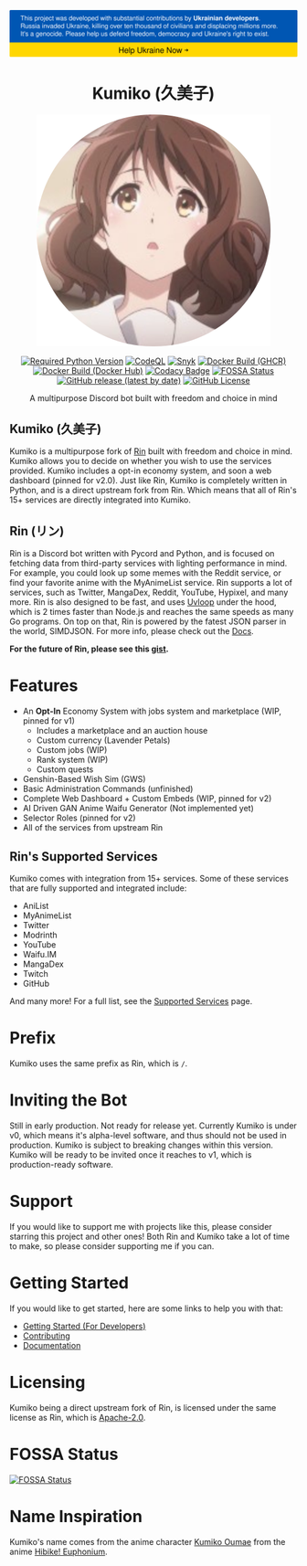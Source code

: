 <div align=center>

[![Stand With Ukraine](https://raw.githubusercontent.com/vshymanskyy/StandWithUkraine/main/banner-direct.svg)](https://stand-with-ukraine.pp.ua)

# Kumiko (久美子)
![Kumiko](./assets/kumiko-resized-round.svg)

[![Required Python Version](https://img.shields.io/badge/Python-3.10-blue?logo=python&logoColor=white)](https://github.com/No767/Kumiko/blob/dev/pyproject.toml) [![CodeQL](https://github.com/No767/Kumiko/actions/workflows/codeql-analysis.yml/badge.svg?branch=dev)](https://github.com/No767/Kumiko/actions/workflows/codeql-analysis.yml) [![Snyk](https://github.com/No767/Kumiko/actions/workflows/snyk.yml/badge.svg?branch=dev)](https://github.com/No767/Kumiko/actions/workflows/snyk.yml) [![Docker Build (GHCR)](https://github.com/No767/Kumiko/actions/workflows/docker-build-ghcr.yml/badge.svg)](https://github.com/No767/Kumiko/actions/workflows/docker-build-ghcr.yml) [![Docker Build (Docker Hub)](https://github.com/No767/Kumiko/actions/workflows/docker-build-hub.yml/badge.svg)](https://github.com/No767/Kumiko/actions/workflows/docker-build-hub.yml) [![Codacy Badge](https://app.codacy.com/project/badge/Grade/950cd812f1e04f0d813bb0298fdaa225)](https://www.codacy.com/gh/No767/Kumiko/dashboard?utm_source=github.com&amp;utm_medium=referral&amp;utm_content=No767/Kumiko&amp;utm_campaign=Badge_Grade) [![FOSSA Status](https://app.fossa.com/api/projects/git%2Bgithub.com%2FNo767%2FKumiko.svg?type=shield)](https://app.fossa.com/projects/git%2Bgithub.com%2FNo767%2FKumiko?ref=badge_shield) [![GitHub release (latest by date)](https://img.shields.io/github/v/release/No767/Kumiko?display_name=tag&label=Release&logo=github)](https://github.com/No767/Kumiko/releases) [![GitHub License](https://img.shields.io/github/license/No767/Rin?label=License&logo=github)](https://github.com/No767/Kumiko/blob/dev/LICENSE)

A multipurpose Discord bot built with freedom and choice in mind

<div align=left>


## Kumiko (久美子)

Kumiko is a multipurpose fork of [Rin](https://github.com/No767/Rin) built with freedom and choice in mind. Kumiko allows you to decide on whether you wish to use the services provided. Kumiko includes a opt-in economy system, and soon a web dashboard (pinned for v2.0). Just like Rin, Kumiko is completely written in Python, and is a direct upstream fork from Rin. Which means that all of Rin's 15+ services are directly integrated into Kumiko.

## Rin (リン)

Rin is a Discord bot written with Pycord and Python, and is focused on fetching data from third-party services with lighting performance in mind. For example, you could look up some memes with the Reddit service, 
or find your favorite anime with the MyAnimeList service. Rin supports a lot of services, such as Twitter, MangaDex, Reddit, YouTube, Hypixel, and many more. Rin is also designed to be fast, and uses [Uvloop](https://github.com/MagicStack/uvloop) under the 
hood, which is 2 times faster than Node.js and reaches the same speeds as many Go programs. On top on that, Rin is powered by the fatest JSON parser in the world, SIMDJSON. For more info, please check out the [Docs](https://docs.rinbot.live/).

**For the future of Rin, please see this [gist](https://gist.github.com/No767/de27c61dc471ac331a45ea7c2bda62c0).**

# Features

- An **Opt-In** Economy System with jobs system and marketplace (WIP, pinned for v1)
    - Includes a marketplace and an auction house 
    - Custom currency (Lavender Petals)
    - Custom jobs (WIP)
    - Rank system (WIP)
    - Custom quests
- Genshin-Based Wish Sim (GWS)
- Basic Administration Commands (unfinished)
- Complete Web Dashboard + Custom Embeds (WIP, pinned for v2)
- AI Driven GAN Anime Waifu Generator (Not implemented yet)
- Selector Roles (pinned for v2)
- All of the services from upstream Rin
## Rin's Supported Services

Kumiko comes with integration from 15+ services. Some of these services that are fully supported and integrated include:

- AniList
- MyAnimeList
- Twitter
- Modrinth
- YouTube
- Waifu.IM
- MangaDex
- Twitch
- GitHub

And many more! For a full list, see the [Supported Services](https://docs.rinbot.live/docs/about/supported-services) page.

# Prefix

Kumiko uses the same prefix as Rin, which is `/`.

# Inviting the Bot

Still in early production. Not ready for release yet. Currently Kumiko is under v0, which means it's alpha-level software, and thus should not be used in production. Kumiko is subject to breaking changes within this version. Kumiko will be ready to be invited once it reaches to v1, which is production-ready software.

# Support 

If you would like to support me with projects like this, please consider starring this project and other ones! Both Rin and Kumiko take a lot of time to make, so please consider supporting me if you can.

# Getting Started

If you would like to get started, here are some links to help you with that:

- [Getting Started (For Developers)](./Community/getting-started.md)
- [Contributing](./Community/contributing.md)
- [Documentation](https://`docs.kumiko-bot.tech/)

# Licensing

Kumiko being a direct upstream fork of Rin, is licensed under the same license as Rin, which is [Apache-2.0](https://github.com/No767/Kumiko/blob/dev/LICENSE).

# FOSSA Status

[![FOSSA Status](https://app.fossa.com/api/projects/git%2Bgithub.com%2FNo767%2FKumiko.svg?type=large)](https://app.fossa.com/projects/git%2Bgithub.com%2FNo767%2FKumiko?ref=badge_large)

# Name Inspiration

Kumiko's name comes from the anime character [Kumiko Oumae](https://hibike-euphonium.fandom.com/wiki/Kumiko_Oumae) from the anime [Hibike! Euphonium](https://anilist.co/anime/20912/Hibike-Euphonium/).
